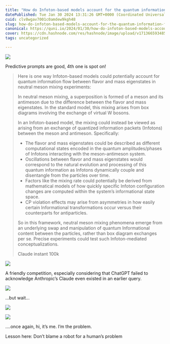 ```yaml
---
title: "How do Infoton-based models account for the quantum information flow between flavor and mass eigenstates in neutral meson mixing experiments?"
datePublished: Tue Jan 30 2024 13:31:26 GMT+0000 (Coordinated Universal Time)
cuid: clv8wgav7001c0amdew9kgh48
slug: how-do-infoton-based-models-account-for-the-quantum-information-flow-between-flavor-and-mass-eigenstates-in-neutral-meson-mixing-experiments
canonical: https://quni.io/2024/01/30/how-do-infoton-based-models-account-for-the-quantum-information-flow-between-flavor-and-mass-eigenstates-in-neutral-meson-mixing-experiments/
cover: https://cdn.hashnode.com/res/hashnode/image/upload/v1713665934853/c3df87ba-cab7-43a8-b13c-e6650822c65d.jpeg
tags: uncategorized

---
```


![](https://cdn.hashnode.com/res/hashnode/image/upload/v1713665929772/4aaf157a-737e-4a08-9cb4-c769a7c68701.jpeg)

Predictive prompts are good, 4th one is spot on!

> Here is one way Infoton-based models could potentially account for quantum information flow between flavor and mass eigenstates in neutral meson mixing experiments:
> 
> In neutral meson mixing, a superposition is formed of a meson and its antimeson due to the difference between the flavor and mass eigenstates. In the standard model, this mixing arises from box diagrams involving the exchange of virtual W bosons.
> 
> In an Infoton-based model, the mixing could instead be viewed as arising from an exchange of quantized information packets (Infotons) between the meson and antimeson. Specifically:
> 
> *   The flavor and mass eigenstates could be described as different computational states encoded in the quantum amplitudes/phases of Infotons interacting with the meson-antimeson system.
> *   Oscillations between flavor and mass eigenstates would correspond to the natural evolution and processing of this quantum information as Infotons dynamically couple and disentangle from the particles over time.
> *   Factors like the mixing rate could potentially be derived from mathematical models of how quickly specific Infoton configuration changes are computed within the system’s informational state space.
> *   CP violation effects may arise from asymmetries in how easily certain Informational transformations occur versus their counterparts for antiparticles.
> 
> So in this framework, neutral meson mixing phenomena emerge from an underlying swap and manipulation of quantum Informational content between the particles, rather than box diagram exchanges per se. Precise experiments could test such Infoton-mediated conceptualizations.
> 
> Claude instant 100k

![](https://cdn.hashnode.com/res/hashnode/image/upload/v1713665930824/a0152c46-0a3a-45d5-9bb7-e80527c9e5e6.jpeg)

A friendly competition, especially considering that ChatGPT failed to acknowledge Anthropic’s Claude even existed in an earlier query.

![](https://cdn.hashnode.com/res/hashnode/image/upload/v1713665931709/9351a002-2020-4cb3-a365-a225a01cebff.jpeg)

…but wait…

![](https://cdn.hashnode.com/res/hashnode/image/upload/v1713665932903/c7e31e69-1dce-4ddc-9f69-fe4c94196949.jpeg)

![](https://cdn.hashnode.com/res/hashnode/image/upload/v1713665933868/bedb467e-b207-4b5b-ae44-5d0934d3e339.jpeg)

….once again, hi, it’s me. I’m the problem.

Lesson here: Don’t blame a robot for a human’s problem